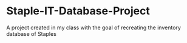 # Staple-IT-Database-Project
A project created in my class with the goal of recreating the inventory database of Staples

